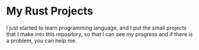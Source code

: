 # My Rust Projects
 I just started to learn programming language, and I put the small projects that I make into this repository, so that I can see my progress and if there is a problem, you can help me.
